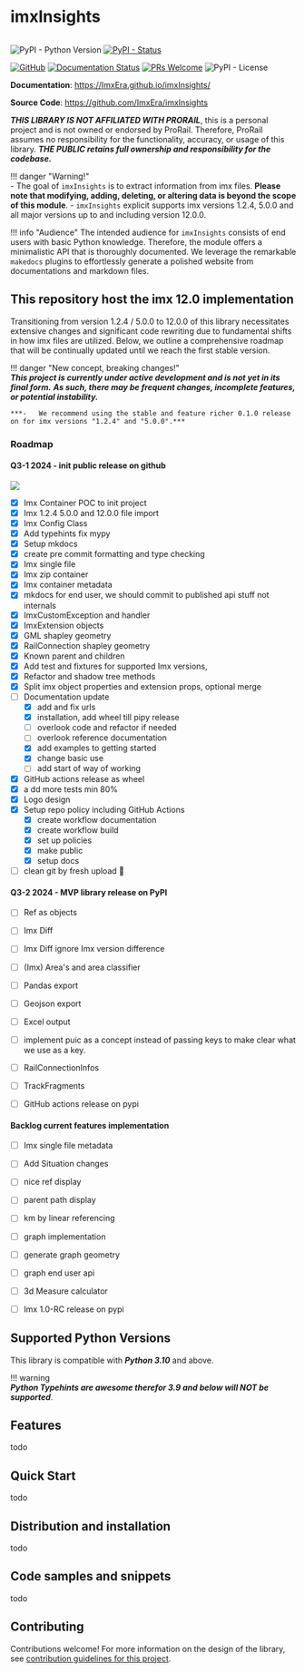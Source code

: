 # imxInsights
<picture>
  <source media="(prefers-color-scheme: dark)" srcset="https://raw.githubusercontent.com/ImxEra/imxInsights/main/docs/assets/logo.svg">
  <source media="(prefers-color-scheme: light)" srcset="https://raw.githubusercontent.com/ImxEra/imxInsights/main/docs/assets/logo-light.svg">
  <img alt="">
</picture>

![PyPI - Python Version](https://img.shields.io/pypi/pyversions/imxInsights)
[![PyPI - Status](https://img.shields.io/pypi/status/imxInsights)](https://pypi.org/project/imxInsights/)

[![GitHub](https://badgen.net/badge/icon/github?icon=github&label)](https://github.com)
[![Documentation Status](https://readthedocs.org/projects/ansicolortags/badge/?version=latest)](http://ansicolortags.readthedocs.io/?badge=latest)
[![PRs Welcome](https://img.shields.io/badge/PRs-welcome-brightgreen.svg?style=flat-square)](http://makeapullrequest.com)
![PyPI - License](https://img.shields.io/pypi/l/imxInsights)

**Documentation**: <a href="https://ImxEra.github.io/imxInsights/" target="_blank">https://ImxEra.github.io/imxInsights/</a>

**Source Code**: <a href="https://github.com/ImxEra/imxInsights" target="_blank">https://github.com/ImxEra/imxInsights</a>

***THIS LIBRARY IS NOT AFFILIATED WITH PRORAIL***, this is a personal project and is not owned or endorsed by ProRail. 
Therefore, ProRail assumes no responsibility for the functionality, accuracy, or usage of this library. 
***THE PUBLIC retains full ownership and responsibility for the codebase.*** 

!!! danger "Warning!"  
    - The goal of `imxInsights` is to extract information from imx files. **Please note that modifying, 
    adding, deleting, or altering data is beyond the scope of this module**.
    - `imxInsights` explicit supports imx versions 1.2.4, 5.0.0 and all major versions up to and including version 12.0.0.
    
!!! info "Audience"
    The intended audience for `imxInsights` consists of end users with basic Python knowledge. Therefore, the module offers a minimalistic API that is thoroughly documented. 
    We leverage the remarkable `makedocs` plugins to effortlessly generate a polished website from documentations and markdown files.


## This repository host the imx 12.0 implementation     

Transitioning from version 1.2.4 / 5.0.0 to 12.0.0 of this library necessitates extensive changes and significant code 
rewriting due to fundamental shifts in how imx files are utilized. Below, we outline a comprehensive roadmap that will 
be continually updated until we reach the first stable version.


!!! danger "New concept, breaking changes!"  
    ***This project is currently under active development and is not yet in its final form.***
    ***As such, there may be frequent changes, incomplete features, or potential instability.***

    ***-   We recommend using the stable and feature richer 0.1.0 release on for imx versions "1.2.4" and "5.0.0".***

### Roadmap

#### Q3-1 2024 - init public release on github
![](https://progress-bar.dev/85?title=progresses)

- [X] Imx Container POC to init project
- [X] Imx 1.2.4 5.0.0 and 12.0.0 file import
- [X] Imx Config Class
- [X] Add typehints fix mypy
- [X] Setup mkdocs
- [X] create pre commit formatting and type checking
- [X] Imx single file 
- [X] Imx zip container 
- [X] Imx container metadata
- [X] mkdocs for end user, we should commit to published api stuff not internals
- [X] ImxCustomException and handler
- [X] ImxExtension objects
- [X] GML shapley geometry
- [X] RailConnection shapley geometry
- [X] Known parent and children
- [X] Add test and fixtures for supported Imx versions,
- [X] Refactor and shadow tree methods
- [X] Split imx object properties and extension props, optional merge
- [ ] Documentation update
    - [X] add and fix urls
    - [X] installation, add wheel till pipy release
    - [ ] overlook code and refactor if needed
    - [ ] overlook reference documentation
    - [X] add examples to getting started
    - [X] change basic use
    - [ ] add start of way of working
- [X] GitHub actions release as wheel
- [X] a dd more tests min 80%
- [X] Logo design
- [X] Setup repo policy including GitHub Actions
    - [X] create workflow documentation
    - [X] create workflow build
    - [X] set up policies
    - [X] make public
    - [X] setup docs
- [ ] clean git by fresh upload 🎉

####  Q3-2 2024 - MVP library release on PyPI
- [ ] Ref as objects
- [ ] Imx Diff
- [ ] Imx Diff ignore Imx version difference
- [ ] (Imx) Area's and area classifier
- [ ] Pandas export
- [ ] Geojson export
- [ ] Excel output
- [ ] implement puic as a concept instead of passing keys to make clear what we use as a key.
- [ ] RailConnectionInfos
- [ ] TrackFragments
- [ ] GitHub actions release on pypi


#### Backlog current features implementation
- [ ] Imx single file metadata
- [ ] Add Situation changes
- [ ] nice ref display
- [ ] parent path display
- [ ] km by linear referencing
- [ ] graph implementation
- [ ] generate graph geometry
- [ ] graph end user api
- [ ] 3d Measure calculator
- [ ] Imx 1.0-RC release on pypi


## Supported Python Versions
This library is compatible with ***Python 3.10*** and above. 

!!! warning  
    ***Python Typehints are awesome therefor 3.9 and below will NOT be supported***.


## Features
todo


## Quick Start
todo

## Distribution and installation
todo

## Code samples and snippets
todo

## Contributing
Contributions welcome! For more information on the design of the library, see [contribution guidelines for this project](CONTRIBUTING.md).

